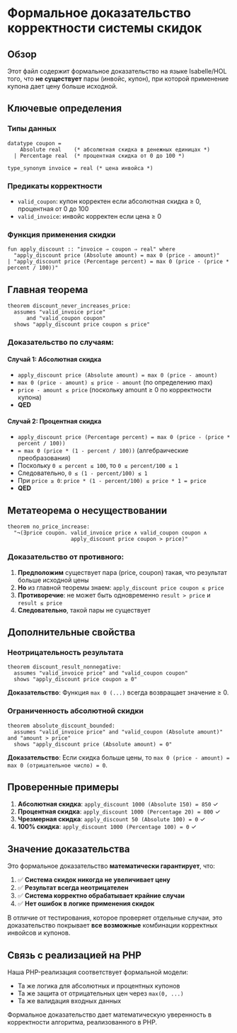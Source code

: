 # Формальное доказательство корректности системы скидок

## Обзор

Этот файл содержит формальное доказательство на языке Isabelle/HOL того, что **не существует** пары (инвойс, купон), при которой применение купона дает цену больше исходной.

## Ключевые определения

### Типы данных
```isabelle
datatype coupon = 
    Absolute real    (* абсолютная скидка в денежных единицах *)
  | Percentage real  (* процентная скидка от 0 до 100 *)

type_synonym invoice = real (* цена инвойса *)
```

### Предикаты корректности
- `valid_coupon`: купон корректен если абсолютная скидка ≥ 0, процентная от 0 до 100
- `valid_invoice`: инвойс корректен если цена ≥ 0

### Функция применения скидки
```isabelle
fun apply_discount :: "invoice ⇒ coupon ⇒ real" where
  "apply_discount price (Absolute amount) = max 0 (price - amount)"
| "apply_discount price (Percentage percent) = max 0 (price - (price * percent / 100))"
```

## Главная теорема

```isabelle
theorem discount_never_increases_price:
  assumes "valid_invoice price" 
      and "valid_coupon coupon"
  shows "apply_discount price coupon ≤ price"
```

### Доказательство по случаям:

#### Случай 1: Абсолютная скидка
- `apply_discount price (Absolute amount) = max 0 (price - amount)`
- `max 0 (price - amount) ≤ price - amount` (по определению max)
- `price - amount ≤ price` (поскольку amount ≥ 0 по корректности купона)
- **QED**

#### Случай 2: Процентная скидка
- `apply_discount price (Percentage percent) = max 0 (price - (price * percent / 100))`
- `= max 0 (price * (1 - percent / 100))` (алгебраические преобразования)
- Поскольку `0 ≤ percent ≤ 100`, то `0 ≤ percent/100 ≤ 1`
- Следовательно, `0 ≤ (1 - percent/100) ≤ 1`
- При `price ≥ 0`: `price * (1 - percent/100) ≤ price * 1 = price`
- **QED**

## Метатеорема о несуществовании

```isabelle
theorem no_price_increase:
  "¬(∃price coupon. valid_invoice price ∧ valid_coupon coupon ∧ 
                    apply_discount price coupon > price)"
```

### Доказательство от противного:
1. **Предположим** существует пара (price, coupon) такая, что результат больше исходной цены
2. **Но** из главной теоремы знаем: `apply_discount price coupon ≤ price`
3. **Противоречие**: не может быть одновременно `result > price` и `result ≤ price`
4. **Следовательно**, такой пары не существует

## Дополнительные свойства

### Неотрицательность результата
```isabelle
theorem discount_result_nonnegative:
  assumes "valid_invoice price" and "valid_coupon coupon"
  shows "apply_discount price coupon ≥ 0"
```
**Доказательство**: Функция `max 0 (...)` всегда возвращает значение ≥ 0.

### Ограниченность абсолютной скидки
```isabelle
theorem absolute_discount_bounded:
  assumes "valid_invoice price" and "valid_coupon (Absolute amount)" and "amount > price"
  shows "apply_discount price (Absolute amount) = 0"
```
**Доказательство**: Если скидка больше цены, то `max 0 (price - amount) = max 0 (отрицательное число) = 0`.

## Проверенные примеры

1. **Абсолютная скидка**: `apply_discount 1000 (Absolute 150) = 850` ✓
2. **Процентная скидка**: `apply_discount 1000 (Percentage 20) = 800` ✓  
3. **Чрезмерная скидка**: `apply_discount 50 (Absolute 100) = 0` ✓
4. **100% скидка**: `apply_discount 1000 (Percentage 100) = 0` ✓

## Значение доказательства

Это формальное доказательство **математически гарантирует**, что:

1. ✅ **Система скидок никогда не увеличивает цену**
2. ✅ **Результат всегда неотрицателен**  
3. ✅ **Система корректно обрабатывает крайние случаи**
4. ✅ **Нет ошибок в логике применения скидок**

В отличие от тестирования, которое проверяет отдельные случаи, это доказательство покрывает **все возможные** комбинации корректных инвойсов и купонов.

## Связь с реализацией на PHP

Наша PHP-реализация соответствует формальной модели:
- Та же логика для абсолютных и процентных купонов
- Та же защита от отрицательных цен через `max(0, ...)`
- Та же валидация входных данных

Формальное доказательство дает математическую уверенность в корректности алгоритма, реализованного в PHP. 